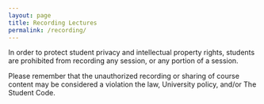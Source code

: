 ```yaml
---
layout: page
title: Recording Lectures
permalink: /recording/
---
```

In order to protect student privacy and intellectual property rights, students are prohibited from recording any session, or any portion of a session. 

Please remember that the unauthorized recording or sharing of course content may be considered a violation the law, University policy, and/or The Student Code.
